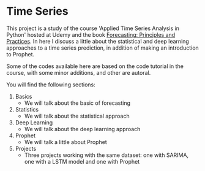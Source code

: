 # Time Series

This project is a study of the course 'Applied Time Series Analysis in Python' hosted at Udemy and the book [Forecasting: Principles and Practices](https://otexts.com/fpp2/). In here I discuss a little about the statistical and deep learning approaches to a time series prediction, in addition of making an introduction to Prophet.

Some of the codes available here are based on the code tutorial in the course, with some minor additions, and other are autoral. 

You will find the following sections:

1. Basics
   - We will talk about the basic of forecasting
2. Statistics
   - We will talk about the statistical approach
3. Deep Learning
   - We will talk about the deep learning approach
4. Prophet
   - We will talk a little about Prophet
5. Projects
   - Three projects working with the same dataset: one with SARIMA, one with a LSTM model and one with Prophet